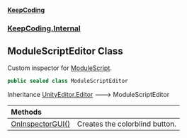 #### [KeepCoding](index.md 'index')
### [KeepCoding.Internal](KeepCoding_Internal.md 'KeepCoding.Internal')
## ModuleScriptEditor Class
Custom inspector for [ModuleScript](ModuleScript.md 'KeepCoding.ModuleScript').   
```csharp
public sealed class ModuleScriptEditor
```

Inheritance [UnityEditor.Editor](https://docs.microsoft.com/en-us/dotnet/api/UnityEditor.Editor 'UnityEditor.Editor') &#129106; ModuleScriptEditor  

| Methods | |
| :--- | :--- |
| [OnInspectorGUI()](ModuleScriptEditor_OnInspectorGUI().md 'KeepCoding.Internal.ModuleScriptEditor.OnInspectorGUI()') | Creates the colorblind button.<br/> |

